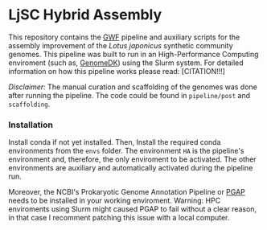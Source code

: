# LjSC Hybrid Assembly

This repository contains the [GWF](https://gwf.app/) pipeline and auxiliary scripts for the assembly improvement of the _Lotus japonicus_ synthetic community genomes. This pipeline was built to run in an High-Performance Computing enviroment (such as, [GenomeDK](https://genome.au.dk/)) using the Slurm system. For detailed information on how this pipeline works please read: [CITATION!!!]

_Disclaimer:_ The manual curation and scaffolding of the genomes was done after running the pipeline. The code could be found in `pipeline/post` and `scaffolding`.

### Installation

Install conda if not yet installed. Then, Install the required conda environments from the `envs` folder. The environment `HA` is the pipeline's environment and, therefore, the only enviroment to be activated. The other environments are auxiliary and automatically activated during the pipeline run.

Moreover, the NCBI's Prokaryotic Genome Annotation Pipeline or [PGAP](https://github.com/ncbi/pgap) needs to be installed in your working enviroment. Warning: HPC enviroments using Slurm might caused PGAP to fail without a clear reason, in that case I recomment patching this issue with a local computer.
